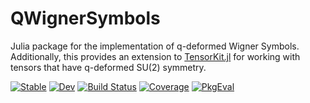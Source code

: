 # QWignerSymbols

Julia package for the implementation of q-deformed Wigner Symbols. Additionally, this
provides an extension to [TensorKit.jl](https://github.com/Jutho/TensorKit.jl) for working
with tensors that have q-deformed SU(2) symmetry.

[![Stable](https://img.shields.io/badge/docs-stable-blue.svg)](https://lkdvos.github.io/QWignerSymbols.jl/stable/)
[![Dev](https://img.shields.io/badge/docs-dev-blue.svg)](https://lkdvos.github.io/QWignerSymbols.jl/dev/)
[![Build Status](https://github.com/lkdvos/QWignerSymbols.jl/actions/workflows/CI.yml/badge.svg?branch=main)](https://github.com/lkdvos/QWignerSymbols.jl/actions/workflows/CI.yml?query=branch%3Amain)
[![Coverage](https://codecov.io/gh/lkdvos/QWignerSymbols.jl/branch/main/graph/badge.svg)](https://codecov.io/gh/lkdvos/QWignerSymbols.jl)
[![PkgEval](https://JuliaCI.github.io/NanosoldierReports/pkgeval_badges/Q/QWignerSymbols.svg)](https://JuliaCI.github.io/NanosoldierReports/pkgeval_badges/report.html)
